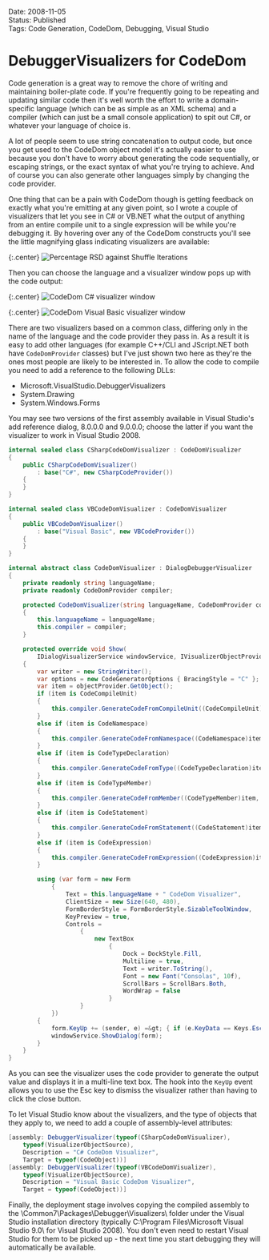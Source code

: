 Date: 2008-11-05  
Status: Published  
Tags: Code Generation, CodeDom, Debugging, Visual Studio  

# DebuggerVisualizers for CodeDom

Code generation is a great way to remove the chore of writing and maintaining boiler-plate code. If you're frequently going to be repeating and updating similar code then it's well worth the effort to write a domain-specific language (which can be as simple as an XML schema) and a compiler (which can just be a small console application) to spit out C#, or whatever your language of choice is.

A lot of people seem to use string concatenation to output code, but once you get used to the CodeDom object model it's actually easier to use because you don't have to worry about generating the code sequentially, or escaping strings, or the exact syntax of what you're trying to achieve. And of course you can also generate other languages simply by changing the code provider.

One thing that can be a pain with CodeDom though is getting feedback on exactly what you're emitting at any given point, so I wrote a couple of visualizers that let you see in C# or VB.NET what the output of anything from an entire compile unit to a single expression will be while you're debugging it. By hovering over any of the CodeDom constructs you'll see the little magnifying glass indicating visualizers are available:

{:.center}
![Percentage RSD against Shuffle Iterations](/codedom-visualizer-dropdown-menu.png)

Then you can choose the language and a visualizer window pops up with the code output:

{:.center}
![CodeDom C# visualizer window](/codedom-csharp-visualizer-window.png)

{:.center}
![CodeDom Visual Basic visualizer window](/codedom-vb-visualizer-window.png)

There are two visualizers based on a common class, differing only in the name of the language and the code provider they pass in. As a result it is easy to add other languages (for example C++/CLI and JScript.NET both have `CodeDomProvider` classes) but I've just shown two here as they're the ones most people are likely to be interested in. To allow the code to compile you need to add a reference to the following DLLs:

- Microsoft.VisualStudio.DebuggerVisualizers
- System.Drawing
- System.Windows.Forms

You may see two versions of the first assembly available in Visual Studio's add reference dialog, 8.0.0.0 and 9.0.0.0; choose the latter if you want the visualizer to work in Visual Studio 2008.

~~~ csharp
internal sealed class CSharpCodeDomVisualizer : CodeDomVisualizer
{
    public CSharpCodeDomVisualizer() 
        : base("C#", new CSharpCodeProvider())
    {
    }
}

internal sealed class VBCodeDomVisualizer : CodeDomVisualizer
{
    public VBCodeDomVisualizer()
        : base("Visual Basic", new VBCodeProvider())
    {
    }
}

internal abstract class CodeDomVisualizer : DialogDebuggerVisualizer
{
    private readonly string languageName;
    private readonly CodeDomProvider compiler;

    protected CodeDomVisualizer(string languageName, CodeDomProvider compiler)
    {
        this.languageName = languageName;
        this.compiler = compiler;
    }

    protected override void Show(
        IDialogVisualizerService windowService, IVisualizerObjectProvider objectProvider)
    {
        var writer = new StringWriter();
        var options = new CodeGeneratorOptions { BracingStyle = "C" };
        var item = objectProvider.GetObject();
        if (item is CodeCompileUnit)
        {
            this.compiler.GenerateCodeFromCompileUnit((CodeCompileUnit)item, writer, options);
        }
        else if (item is CodeNamespace)
        {
            this.compiler.GenerateCodeFromNamespace((CodeNamespace)item, writer, options);
        }
        else if (item is CodeTypeDeclaration)
        {
            this.compiler.GenerateCodeFromType((CodeTypeDeclaration)item, writer, options);
        }
        else if (item is CodeTypeMember)
        {
            this.compiler.GenerateCodeFromMember((CodeTypeMember)item, writer, options);
        }
        else if (item is CodeStatement)
        {
            this.compiler.GenerateCodeFromStatement((CodeStatement)item, writer, options);
        }
        else if (item is CodeExpression)
        {
            this.compiler.GenerateCodeFromExpression((CodeExpression)item, writer, options);
        }

        using (var form = new Form
            {
                Text = this.languageName + " CodeDom Visualizer",
                ClientSize = new Size(640, 480),
                FormBorderStyle = FormBorderStyle.SizableToolWindow,
                KeyPreview = true,                   
                Controls =
                    {
                        new TextBox
                            {
                                Dock = DockStyle.Fill,
                                Multiline = true,
                                Text = writer.ToString(),
                                Font = new Font("Consolas", 10f),
                                ScrollBars = ScrollBars.Both,
                                WordWrap = false
                            }
                    }
            })
        {
            form.KeyUp += (sender, e) =&gt; { if (e.KeyData == Keys.Escape) form.Close(); };
            windowService.ShowDialog(form);
        }
    }
}
~~~

As you can see the visualizer uses the code provider to generate the output value and displays it in a multi-line text box. The hook into the `KeyUp` event allows you to use the Esc key to dismiss the visualizer rather than having to click the close button.

To let Visual Studio know about the visualizers, and the type of objects that they apply to, we need to add a couple of assembly-level attributes:

~~~ csharp
[assembly: DebuggerVisualizer(typeof(CSharpCodeDomVisualizer), 
    typeof(VisualizerObjectSource),
    Description = "C# CodeDom Visualizer", 
    Target = typeof(CodeObject))]
[assembly: DebuggerVisualizer(typeof(VBCodeDomVisualizer), 
    typeof(VisualizerObjectSource),
    Description = "Visual Basic CodeDom Visualizer", 
    Target = typeof(CodeObject))]
~~~

Finally, the deployment stage involves copying the compiled assembly to the \Common7\Packages\Debugger\Visualizers\ folder under the Visual Studio installation directory (typically C:\Program Files\Microsoft Visual Studio 9.0\ for Visual Studio 2008). You don't even need to restart Visual Studio for them to be picked up - the next time you start debugging they will automatically be available.